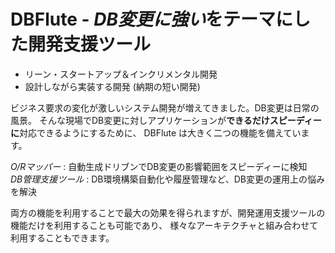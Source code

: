 # DBFlute - *DB変更に強い*をテーマにした開発支援ツール
- リーン・スタートアップ＆インクリメンタル開発
- 設計しながら実装する開発 (納期の短い開発)

ビジネス要求の変化が激しいシステム開発が増えてきました。DB変更は日常の風景。
そんな現場でDB変更に対しアプリケーションが**できるだけスピーディーに**対応できるようにするために、
DBFlute は大きく二つの機能を備えています。

*O/Rマッパー*
: 自動生成ドリブンでDB変更の影響範囲をスピーディーに検知  
*DB管理支援ツール*
: DB環境構築自動化や履歴管理など、DB変更の運用上の悩みを解決

両方の機能を利用することで最大の効果を得られますが、開発運用支援ツールの機能だけを利用することも可能であり、
様々なアーキテクチャと組み合わせて利用することもできます。
